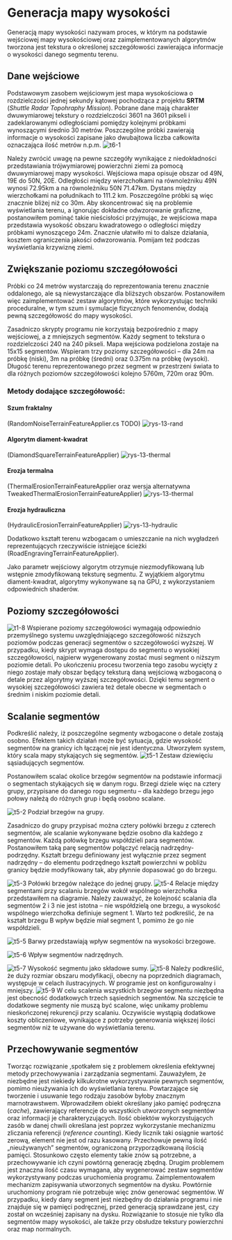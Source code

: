 # Generacja mapy wysokości

Generacją mapy wysokości nazywam proces, w którym na podstawie wejściowej mapy wysokościowej oraz zaimplementowanych algorytmów tworzona jest tekstura o określonej szczegółowości zawierająca informacje o wysokości danego segmentu terenu.

## Dane wejściowe

Podstawowym zasobem wejściowym jest mapa wysokościowa o rozdzielczości jednej sekundy kątowej pochodząca z projektu **SRTM** (*Shuttle Radar Topohraphy Mission*). Pobrane dane mają charakter dwuwymiarowej tekstury o rozdzielczości 3601 na 3601 pikseli i zadeklarowanymi odległościami pomiędzy kolejnymi próbkami wynoszącymi średnio 30 metrów. Poszczególne próbki zawierają informacje o wysokości zapisane jako dwubajtowa liczba całkowita oznaczająca ilość metrów n.p.m.
![t6-1](assets/terrain/t6-1conv.jpg)

Należy zwrócić uwagę na pewne szczegóły wynikające z niedokładności przedstawiania trójwymiarowej powierzchni ziemi za pomocą dwuwymiarowej mapy wysokości. Wejściowa mapa opisuje obszar od 49N, 19E  do 50N, 20E. Odległości między wierzchołkami na równoleżniku 49N wynosi 72.95km  a na równoleżniku 50N 71.47km. Dystans między wierzchołkami na południkach to 111.2 km. Poszczególne próbki są więc znacznie bliżej niż co 30m. Aby skoncentrować się na problemie wyświetlania terenu, a ignorując dokładne odwzorowanie graficzne, postanowiłem pominąć takie nieścisłości przyjmując, że wejściowa mapa przedstawia wysokość obszaru kwadratowego o odległości między próbkami wynoszącego 24m. Znacznie ułatwiło mi to dalsze działania, kosztem ograniczenia jakości odwzorowania. Pomijam też podczas wyświetlania krzywiznę ziemi.

## Zwiększanie poziomu szczegółowości

 Próbki co 24 metrów wystarczają do reprezentowania terenu znacznie oddalonego, ale są niewystarczające dla bliższych obszarów. Postanowiłem więc zaimplementować zestaw algorytmów, które wykorzystując techniki proceduralne, w tym szum i symulacje fizycznych fenomenów, dodają pewną szczegółowość do mapy wysokości.
 
Zasadniczo skrypty programu nie korzystają bezpośrednio z mapy wejściowej, a z mniejszych segmentów. Każdy segment to tekstura o rozdzielczości 240 na 240 pikseli. Mapa wejściowa podzielona zostaje na 15x15 segmentów. Wspieram trzy poziomy szczegółowości – dla 24m na próbkę (niski), 3m na próbkę (średni) oraz 0.375m na próbkę (wysoki). Długość terenu reprezentowanego przez segment w przestrzeni świata to dla różnych poziomów szczegółowości kolejno 5760m, 720m oraz 90m. 

### Metody dodające szczegółowość:
#### Szum fraktalny 
(RandomNoiseTerrainFeatureApplier.cs TODO)
![rys-13-rand](rys-13-rand.png)

#### Algorytm diament-kwadrat
(DiamondSquareTerrainFeatureApplier)
![rys-13-thermal](rys-13-thermal.png)

#### Erozja termalna
(ThermalErosionTerrainFeatureApplier oraz wersja alternatywna TweakedThermalErosionTerrainFeatureApplier)
![rys-13-thermal](rys-13-thermal.png)

#### Erozja hydrauliczna
(HydraulicErosionTerrainFeatureApplier)
![rys-13-hydraulic](rys-13-hydraulic.png)

Dodatkowo kształt terenu wzbogacam o umieszczanie na nich wygładzeń reprezentujących rzeczywiście istniejące ścieżki (RoadEngravingTerrainFeatureApplier).

Jako parametr wejściowy algorytm otrzymuje niezmodyfikowaną lub wstępnie zmodyfikowaną teksturę segmentu.
Z wyjątkiem algorytmu diament-kwadrat, algorytmy wykonywane są na GPU, z wykorzystaniem odpowiednich shaderów.  

## Poziomy szczegółowości
![t1-8](assets/terrain/t1-8conv.jpg)
Wspierane poziomy szczegółowości wymagają odpowiednio przemyślnego systemu uwzględniającego szczegółowość niższych poziomów podczas generacji segmentów o szczegółowości wyższej. W przypadku, kiedy skrypt wymaga dostępu do segmentu o wysokiej szczegółowości, najpierw wygenerowany zostać musi segment o niższym poziomie detali. Po ukończeniu procesu tworzenia tego zasobu wycięty z niego zostaje mały obszar będący teksturą daną wejściową wzbogaconą o detale przez algorytmy wyższej szczegółowości. Dzięki temu segment o wysokiej szczegółowości zawiera też detale obecne w segmentach o średnim i niskim poziomie detali.

## Scalanie segmentów
Podkreślić należy, iż poszczególne segmenty wzbogacone o detale zostają osobno. Efektem takich działań może być sytuacja, gdzie wysokość segmentów na granicy ich łączącej nie jest identyczna. Utworzyłem system, który scala mapy stykających się segmentów. 
![t5-1](assets/terrain/t5-1conv.jpg)
Zestaw dziewięciu sąsiadujących segmentów.

Postanowiłem scalać okolice brzegów segmentów na podstawie informacji o segmentach stykających się w danym rogu. Brzegi dziele więc na cztery grupy, przypisane do danego rogu segmentu – dla każdego brzegu jego połowy należą do różnych grup i będą osobno scalane.

![t5-2](assets/terrain/t5-2conv.jpg)
Podział brzegów na grupy.

Zasadniczo do grupy przypisać można cztery połówki brzegu z czterech segmentów, ale scalanie wykonywane będzie osobno dla każdego z segmentów.
Każdą połówkę brzegu współdzieli para segmentów. Postanowiłem taką parę segmentów połączyć relacją nadrzędny- podrzędny. Kształt brzegu definiowany jest wyłącznie przez segment nadrzędny – do elementu podrzędnego kształt powierzchni w pobliżu granicy będzie modyfikowany tak, aby płynnie dopasować go do brzegu. 

![t5-3](assets/terrain/t5-3conv.jpg)
Połówki brzegów należące do jednej grupy.
![t5-4](assets/terrain/t5-4conv.jpg)
Relacje między segmentami przy scalaniu brzegów wokół wspólnego wierzchołka przedstawiłem na diagramie. Należy zauważyć, że kolejność scalania dla segmentów 2 i 3 nie jest istotna – nie współdzielą one brzegu, a wysokość wspólnego wierzchołka definiuje segment 1.  Warto też podkreślić, że na kształt brzegu B wpływ będzie miał segment 1, pomimo że go nie współdzieli. 

![t5-5](assets/terrain/t5-5conv.jpg)
Barwy przedstawiają wpływ segmentów na wysokości brzegowe.

![t5-6](assets/terrain/t5-6conv.jpg)
Wpływ segmentów nadrzędnych.

![t5-7](assets/terrain/t5-7conv.jpg)
Wysokość segmentu jako składowe sumy.
![t5-8](assets/terrain/t5-8conv.jpg)
Należy podkreślić, że duży rozmiar obszaru modyfikacji, obecny na poprzednich diagramach, występuje w celach ilustracyjnych. W programie jest on konfigurowalny i mniejszy.
![t5-9](assets/terrain/t5-9conv.jpg)
W celu scalenia wszystkich brzegów segmentu niezbędna jest obecność dodatkowych trzech sąsiednich segmentów. Na szczęście te dodatkowe segmenty nie muszą być scalone, więc unikamy problemu nieskończonej rekurencji przy scalaniu. Oczywiście wystąpią dodatkowe koszty obliczeniowe, wynikające z potrzeby generowania większej ilości segmentów niż te używane do wyświetlania terenu. 

## Przechowywanie segmentów

Tworząc rozwiązanie ,spotkałem się z problemem określenia efektywnej metody przechowywania i zarządzania segmentami. Zauważyłem, że niezbędne jest niekiedy kilkukrotne wykorzystywanie pewnych segmentów, pomimo nieużywania ich do wyświetlania terenu. Powtarzające się tworzenie i usuwanie tego rodzaju zasobów byłoby znacznym marnotrawstwem. Wprowadziłem obiekt określany jako pamięć podręczna (*cache*), zawierający referencje do wszystkich utworzonych segmentów oraz informacji je charakteryzujących. Ilość obiektów wykorzystujących zasób w danej chwili określana jest poprzez wykorzystanie mechanizmu zliczania referencji (*reference counting*).  Kiedy licznik taki osiągnie wartość zerową, element nie jest od razu kasowany. Przechowuje pewną ilość „nieużywanych” segmentów, ograniczoną przyporządkowaną ilością pamięci. Stosunkowo często elementy takie znów są potrzebne, a przechowywanie ich czyni powtórną generację zbędną.
Drugim problemem jest znaczna ilość czasu wymagana, aby wygenerować zestaw segmentów wykorzystywany podczas uruchomienia programu. Zaimplementowałem mechanizm zapisywania utworzonych segmentów na dysku. Powtórnie uruchomiony program nie potrzebuje więc znów generować segmentów.  W przypadku, kiedy dany segment jest niezbędny do działania programu i nie znajduje się w pamięci podręcznej, przed generacją sprawdzane jest, czy został on wcześniej zapisany na dysku. 
Rozwiązanie to stosuje nie tylko dla segmentów mapy wysokości, ale także przy obsłudze tekstury powierzchni oraz map normalnych.  









